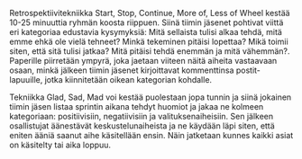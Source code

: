 Retrospektiivitekniikka Start, Stop, Continue, More of, Less of Wheel kestää 10-25 minuuttia ryhmän koosta riippuen. Siinä tiimin jäsenet pohtivat viittä eri kategoriaa edustavia kysymyksiä: Mitä sellaista tulisi alkaa tehdä, mitä emme ehkä ole vielä tehneet? Minkä tekeminen pitäisi lopettaa? Mikä toimii siten, että sitä tulisi jatkaa? Mitä pitäisi tehdä enemmän ja mitä vähemmän?. Paperille piirretään ympyrä, joka jaetaan viiteen näitä aiheita vastaavaan osaan, minkä jälkeen tiimin jäsenet kirjoittavat kommenttinsa postit-lapuuille, jotka kiinnitetään oikean kategorian kohdalle. 

Tekniikka Glad, Sad, Mad voi kestää puolestaan jopa tunnin ja siinä jokainen tiimin jäsen listaa sprintin aikana tehdyt huomiot ja jakaa ne kolmeen kategoriaan: positiivisiin, negatiivisiin ja valituksenaiheisiin. Sen jälkeen osallistujat äänestävät keskustelunaiheista ja ne käydään läpi siten, että eniten ääniä saanut aihe käsitellään ensin. Näin jatketaan kunnes kaikki asiat on käsitelty tai aika loppuu. 
